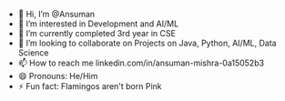 - 👋 Hi, I’m @Ansuman
- 👀 I’m interested in Development and AI/ML
- 🌱 I’m currently completed 3rd year in CSE
- 💞️ I’m looking to collaborate on Projects on Java, Python, AI/ML, Data Science 
- 📫 How to reach me 
linkedin.com/in/ansuman-mishra-0a15052b3 
- 😄 Pronouns: He/Him
- ⚡ Fun fact: Flamingos aren't born Pink

<!---
Ansuman/Ansuman is a ✨ special ✨ repository because its `README.md` (this file) appears on your GitHub profile.
You can click the Preview link to take a look at your changes.
--->
